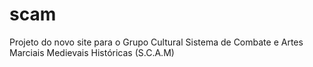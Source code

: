 # scam
Projeto do novo site para o Grupo Cultural Sistema de Combate e Artes Marciais Medievais Históricas (S.C.A.M)
